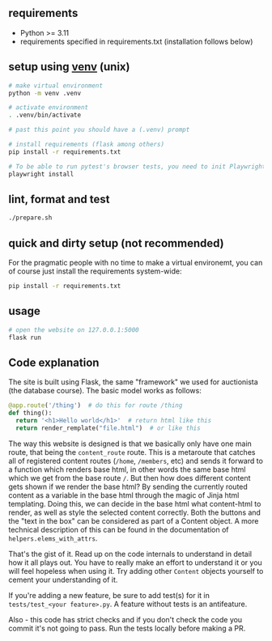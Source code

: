## requirements
* Python >= 3.11 
* requirements specified in requirements.txt (installation follows below)

## setup using [venv](https://docs.python.org/3/library/venv.html) (unix)
```sh
# make virtual environment
python -m venv .venv

# activate environment
. .venv/bin/activate

# past this point you should have a (.venv) prompt

# install requirements (flask among others)
pip install -r requirements.txt

# To be able to run pytest's browser tests, you need to init Playwright
playwright install
```

## lint, format and test
```sh
./prepare.sh
```

## quick and dirty setup (not recommended)
For the pragmatic people with no time to make a virtual environemt, you can of course just install the requirements system-wide:
```sh
pip install -r requirements.txt
```

## usage
```sh
# open the website on 127.0.0.1:5000
flask run
```

## Code explanation
The site is built using Flask, the same "framework" we used
for auctionista (the database course). 
The basic model works as follows:
```py
@app.route('/thing')  # do this for route /thing 
def thing():
  return '<h1>Hello world</h1>'  # return html like this
  return render_remplate("file.html")  # or like this
```
The way this website is designed is that we basically only have one main route, that being
the `content_route` route. This is a metaroute that catches all of registered content routes (`/home`, `/members`, etc) 
and sends it forward to a function which renders base html, 
in other words the same base html which we get from the base route `/`. But then how does different content gets shown
if we render the base html? By sending the currently routed content as a variable in the base html through
the magic of Jinja html templating. Doing this, we can decide in the base html what content-html to render,
as well as style the selected content correctly. Both the buttons and the "text in the box" can be considered as
part of a Content object. A more technical description of this can be found in the documentation of 
`helpers.elems_with_attrs`. 

That's the gist of it. Read up on the code internals to understand in detail how it all plays out. You have to really
make an effort to understand it or you will feel hopeless when using it. Try adding other
`Content` objects yourself to cement your understanding of it.

If you're adding a new feature, be sure to add test(s) for it in `tests/test_<your feature>.py`. A feature without
tests is an antifeature.

Also - this code has strict checks and if you don't check the code you commit it's not going to pass. Run the tests
locally before making a PR. 



 

